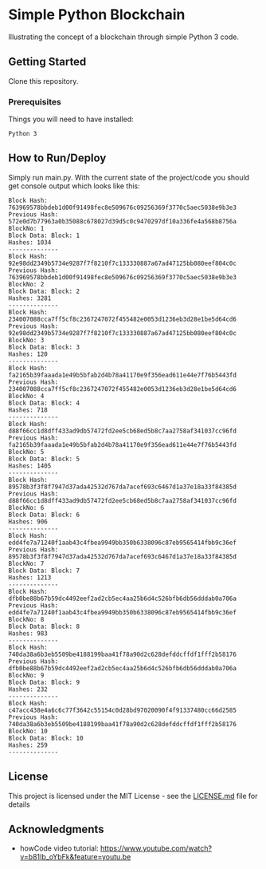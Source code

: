 # Simple Python Blockchain

Illustrating the concept of a blockchain through simple Python 3 code.

## Getting Started

Clone this repository.

### Prerequisites

Things you will need to have installed:
```
Python 3
```

## How to Run/Deploy

Simply run main.py. With the current state of the project/code you should get console output which looks like this:
```
Block Hash: 763969578bbdeb1d00f91498fec8e509676c09256369f3770c5aec5038e9b3e3
Previous Hash: 572e0d7b77963a0b35088c678027d39d5c0c9470297df10a336fe4a568b8756a
BlockNo: 1
Block Data: Block: 1
Hashes: 1034
--------------
Block Hash: 92e98dd2349b5734e9287f7f8210f7c133330887a67ad47125bb080eef804c0c
Previous Hash: 763969578bbdeb1d00f91498fec8e509676c09256369f3770c5aec5038e9b3e3
BlockNo: 2
Block Data: Block: 2
Hashes: 3281
--------------
Block Hash: 234007088cca7ff5cf8c2367247072f455482e0053d1236eb3d28e1be5d64cd6
Previous Hash: 92e98dd2349b5734e9287f7f8210f7c133330887a67ad47125bb080eef804c0c
BlockNo: 3
Block Data: Block: 3
Hashes: 120
--------------
Block Hash: fa2165b39faaada1e49b5bfab2d4b78a41170e9f356ead611e44e7f76b5443fd
Previous Hash: 234007088cca7ff5cf8c2367247072f455482e0053d1236eb3d28e1be5d64cd6
BlockNo: 4
Block Data: Block: 4
Hashes: 718
--------------
Block Hash: d88f66cc1d8dff433ad9db57472fd2ee5cb68ed5b8c7aa2758af341037cc96fd
Previous Hash: fa2165b39faaada1e49b5bfab2d4b78a41170e9f356ead611e44e7f76b5443fd
BlockNo: 5
Block Data: Block: 5
Hashes: 1405
--------------
Block Hash: 89578b3f3f8f7947d37ada42532d767da7acef693c6467d1a37e18a33f84385d
Previous Hash: d88f66cc1d8dff433ad9db57472fd2ee5cb68ed5b8c7aa2758af341037cc96fd
BlockNo: 6
Block Data: Block: 6
Hashes: 906
--------------
Block Hash: edd4fe7a71240f1aab43c4fbea9949bb350b6338096c87eb9565414fbb9c36ef
Previous Hash: 89578b3f3f8f7947d37ada42532d767da7acef693c6467d1a37e18a33f84385d
BlockNo: 7
Block Data: Block: 7
Hashes: 1213
--------------
Block Hash: dfb0be88b67b59dc4492eef2ad2cb5ec4aa25b6d4c526bfb6db56dddab0a706a
Previous Hash: edd4fe7a71240f1aab43c4fbea9949bb350b6338096c87eb9565414fbb9c36ef
BlockNo: 8
Block Data: Block: 8
Hashes: 983
--------------
Block Hash: 740da38a6b3eb5509be4188199baa41f78a90d2c628defddcffdf1fff2b58176
Previous Hash: dfb0be88b67b59dc4492eef2ad2cb5ec4aa25b6d4c526bfb6db56dddab0a706a
BlockNo: 9
Block Data: Block: 9
Hashes: 232
--------------
Block Hash: c47acc438e4a6c6c77f3642c55154c0d28bd97020090f4f91337480cc66d2585
Previous Hash: 740da38a6b3eb5509be4188199baa41f78a90d2c628defddcffdf1fff2b58176
BlockNo: 10
Block Data: Block: 10
Hashes: 259
--------------
```

## License

This project is licensed under the MIT License - see the [LICENSE.md](https://github.com/kdbalabanov/simple-python-blockchain/blob/master/LICENSE) file for details

## Acknowledgments

* howCode video tutorial: https://www.youtube.com/watch?v=b81Ib_oYbFk&feature=youtu.be
